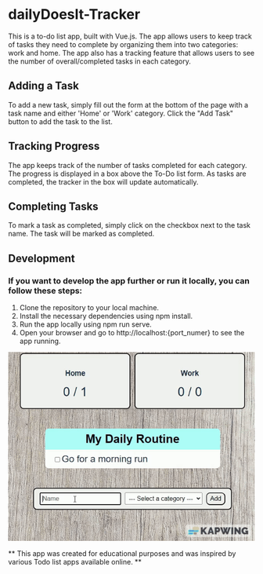 # dailyDoesIt-Tracker
This is a to-do list app, built with Vue.js. The app allows users to keep track of tasks they need to complete by organizing them into two categories: work and home. 
The app also has a tracking feature that allows users to see the number of overall/completed tasks in each category.

## Adding a Task
To add a new task, simply fill out the form at the bottom of the page with a task name and either 'Home' or 'Work' category. Click the "Add Task" button to add the task to the list.

## Tracking Progress
The app keeps track of the number of tasks completed for each category. The progress is displayed in a box above the To-Do list form. As tasks are completed, the tracker in the box will update automatically.

## Completing Tasks
To mark a task as completed, simply click on the checkbox next to the task name. The task will be marked as completed.

## Development
### If you want to develop the app further or run it locally, you can follow these steps:
1. Clone the repository to your local machine.
2. Install the necessary dependencies using npm install.
3. Run the app locally using npm run serve.
4. Open your browser and go to http://localhost:{port_numer} to see the app running.

![Demo usage of app.](dailytracker.gif)

** This app was created for educational purposes and was inspired by various Todo list apps available online. **
